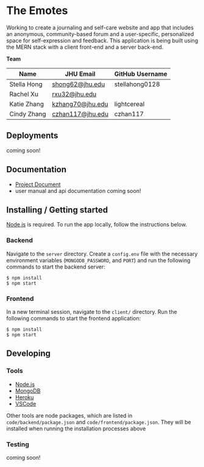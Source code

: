 # The Emotes
Working to create a journaling and self-care website and app that includes an anonymous, community-based forum and a user-specific, personalized space for self-expression and feedback. This application is being built using the MERN stack with a client front-end and a server back-end. 

**Team**

| Name                   | JHU Email           | GitHub Username |
| ---------------------- | ------------------- | --------------- |
| Stella Hong            | shong62@jhu.edu     | stellahong0128  |
| Rachel Xu              | rxu32@jhu.edu       |                 |
| Katie Zhang            | kzhang70@jhu.edu    | lightcereal     |
| Cindy Zhang            | czhan117@jhu.edu    | czhan117        |


## Deployments
coming soon!
<!-- * App: [https://jhu-bonsai.herokuapp.com/](https://jhu-bonsai.herokuapp.com/)
* API: [https://jhu-bonsai-api.herokuapp.com/](https://jhu-bonsai-api.herokuapp.com/) -->

## Documentation
* [Project Document](https://docs.google.com/document/d/10v6VU6ZDR-e_daNKEkWLCLpvgx5ITTfDeZg2vJAx4DI/edit?usp=sharing)
* user manual and api documentation coming soon!

## Installing / Getting started
[Node.js](https://nodejs.org/en/download/) is required.
To run the app locally, follow the instructions below.

### Backend

Navigate to the `server` directory. Create a `config.env` file with the necessary environment variables (`MONGODB_PASSWORD`, and `PORT`) and run the following commands to start the backend server:

```shell
$ npm install
$ npm start
```

### Frontend

In a new terminal session, navigate to the `client/` directory. Run the following commands to start the frontend application:

```shell
$ npm install
$ npm start
```

## Developing

### Tools 
* [Node.js](https://nodejs.org/en/download/)
* [MongoDB](https://www.mongodb.com/)
* [Heroku](https://www.heroku.com/home)
* [VSCode](https://code.visualstudio.com/Download)

Other tools are node packages, which are listed in `code/backend/package.json` and `code/frontend/package.json`. They will be installed when running the installation processes above

### Testing 
coming soon!
